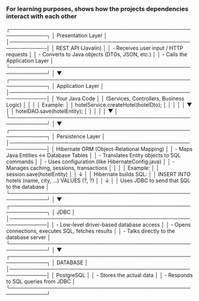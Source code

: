 























### For learning purposes, shows how the projects dependencies interact with each other ### 

┌────────────────────────────────────────────────────────────┐
│                   Presentation Layer                       │
│────────────────────────────────────────────────────────────│
│   REST API (Javalin)                                       │
│   - Receives user input / HTTP requests                    │
│   - Converts to Java objects (DTOs, JSON, etc.)            │
│   - Calls the Application Layer                            │
└────────────────────────────────────────────────────────────┘
                            │
                            ▼
┌────────────────────────────────────────────────────────────┐
│                    Application Layer                       │
│────────────────────────────────────────────────────────────│
│   Your Java Code                                           │
│   (Services, Controllers, Business Logic)                  │
│                                                            │
│   Example:                                                 │
│   hotelService.createHotel(hotelDto);                      │
│        │                                                   │
│        ▼                                                   │
│   hotelDAO.save(hotelEntity);                              │
│        │                                                   │
│        ▼                                                   │
└────────────────────────────────────────────────────────────┘
                            │
                            ▼
┌────────────────────────────────────────────────────────────┐
│                  Persistence Layer                         │
│────────────────────────────────────────────────────────────│
│   Hibernate ORM (Object-Relational Mapping)                │
│   - Maps Java Entities ↔ Database Tables                   │
│   - Translates Entity objects to SQL commands              │
│   - Uses configuration (like HibernateConfig.java)         │
│   - Manages caching, sessions, transactions                │
│                                                            │
│   Example:                                                 │
│   session.save(hotelEntity)                                │
│     ↓                                                      │
│   Hibernate builds SQL:                                    │
│     INSERT INTO hotels (name, city, ...) VALUES (?, ?)     │
│     ↓                                                      │
│   Uses JDBC to send that SQL to the database               │
└────────────────────────────────────────────────────────────┘
                            │
                            ▼
┌────────────────────────────────────────────────────────────┐
│                        JDBC                                │
│────────────────────────────────────────────────────────────│
│   - Low-level driver-based database access                 │
│   - Opens connections, executes SQL, fetches results       │
│   - Talks directly to the database server                  │
└────────────────────────────────────────────────────────────┘
                            │
                            ▼
┌────────────────────────────────────────────────────────────┐
│                        DATABASE                            │
│────────────────────────────────────────────────────────────│
│   PostgreSQL                                               │
│   - Stores the actual data                                 │
│   - Responds to SQL queries from JDBC                      │
└────────────────────────────────────────────────────────────┘